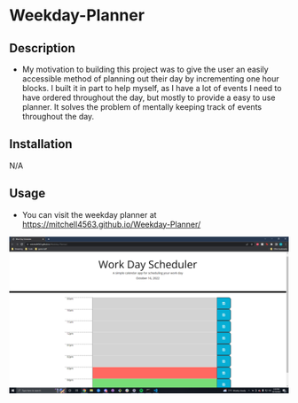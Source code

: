 # Weekday-Planner

## Description

- My motivation to building this project was to give the user an easily accessible method of planning out their day by incrementing one hour blocks. I built it in part to help myself, as I have a lot of events I need to have ordered throughout the day, but mostly to provide a easy to use planner. It solves the problem of mentally keeping track of events throughout the day.

## Installation

N/A

## Usage

- You can visit the weekday planner at https://mitchell4563.github.io/Weekday-Planner/

<img src ="./assets/images/Weekday-Planner.png">